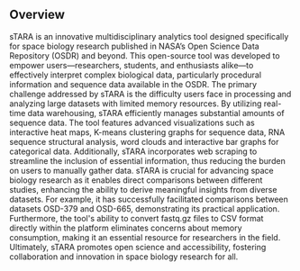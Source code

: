 ## Overview
sTARA is an innovative multidisciplinary analytics tool designed specifically for space biology research published in NASA’s Open Science Data Repository (OSDR) and beyond. This open-source tool was developed to empower users—researchers, students, and enthusiasts alike—to effectively interpret complex biological data, particularly procedural information and sequence data available in the OSDR. 
The primary challenge addressed by sTARA is the difficulty users face in processing and analyzing large datasets with limited memory resources. By utilizing real-time data warehousing, sTARA efficiently manages substantial amounts of sequence data. The tool features advanced visualizations such as interactive heat maps, K-means clustering graphs for sequence data, RNA sequence structural analysis, word clouds and interactive bar graphs for categorical data. Additionally, sTARA incorporates web scraping to streamline the inclusion of essential information, thus reducing the burden on users to manually gather data.
sTARA is crucial for advancing space biology research as it enables direct comparisons between different studies, enhancing the ability to derive meaningful insights from diverse datasets. For example, it has successfully facilitated comparisons between datasets OSD-379 and OSD-665, demonstrating its practical application. Furthermore, the tool's ability to convert fastq.gz files to CSV format directly within the platform eliminates concerns about memory consumption, making it an essential resource for researchers in the field. Ultimately, sTARA promotes open science and accessibility, fostering collaboration and innovation in space biology research for all.
